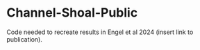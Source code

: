 # Channel-Shoal-Public

Code needed to recreate results in Engel et al 2024 (insert link to publication).
